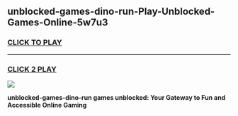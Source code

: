 
## unblocked-games-dino-run-Play-Unblocked-Games-Online-5w7u3
<h3>
<a href="https://premium76.site?title=unblocked-games-dino-run&ref=25A">CLICK TO PLAY</a></h3>
<hr>

<h3>
<a href="https://premium76.site?title=unblocked-games-dino-run&ref=25A">CLICK 2 PLAY</a>
  
</h3>

<a href="https://premium76.site?title=unblocked-games-dino-run&ref=25A"><img src="https://clearcache.store/games.png"></a>


**unblocked-games-dino-run games unblocked: Your Gateway to Fun and Accessible Online Gaming**
